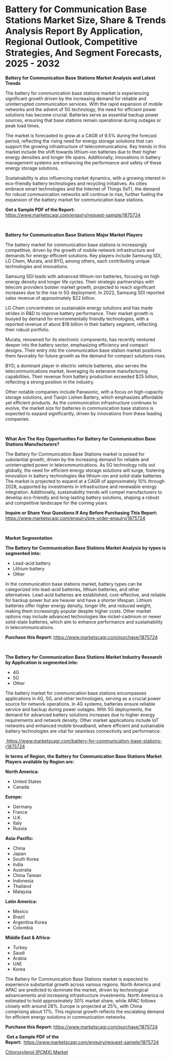 <p><h1>Battery for Communication Base Stations Market Size, Share & Trends Analysis Report By Application, Regional Outlook, Competitive Strategies, And Segment Forecasts, 2025 - 2032</h1></p><p><strong>Battery for Communication Base Stations Market Analysis and Latest Trends</strong></p>
<p><p>The battery for communication base stations market is experiencing significant growth driven by the increasing demand for reliable and uninterrupted communication services. With the rapid expansion of mobile networks and the advent of 5G technology, the need for efficient power solutions has become crucial. Batteries serve as essential backup power sources, ensuring that base stations remain operational during outages or peak load times.</p><p>The market is forecasted to grow at a CAGR of 9.5% during the forecast period, reflecting the rising need for energy storage solutions that can support the growing infrastructure of telecommunications. Key trends in this market include the shift towards lithium-ion batteries due to their higher energy densities and longer life spans. Additionally, innovations in battery management systems are enhancing the performance and safety of these energy storage solutions.</p><p>Sustainability is also influencing market dynamics, with a growing interest in eco-friendly battery technologies and recycling initiatives. As cities embrace smart technologies and the Internet of Things (IoT), the demand for robust communication networks will continue to rise, further fueling the expansion of the battery market for communication base stations.</p></p>
<p><strong>Get a Sample PDF of the Report:&nbsp;</strong> <a href="https://www.marketscagr.com/enquiry/request-sample/1875724?utm_campaign=3351&utm_medium=2&utm_source=Github&utm_content=ia&utm_term=03042025&utm_id=battery-for-communication-base-stations">https://www.marketscagr.com/enquiry/request-sample/1875724</a></p>
<p>&nbsp;</p>
<p><strong>Battery for Communication Base Stations Major Market Players</strong></p>
<p><p>The battery market for communication base stations is increasingly competitive, driven by the growth of mobile network infrastructure and demands for energy-efficient solutions. Key players include Samsung SDI, LG Chem, Murata, and BYD, among others, each contributing unique technologies and innovations.</p><p>Samsung SDI leads with advanced lithium-ion batteries, focusing on high energy density and longer life cycles. Their strategic partnerships with telecom providers bolster market growth, projected to reach significant increases due to the rise in 5G deployment. In 2022, Samsung SDI reported sales revenue of approximately $22 billion.</p><p>LG Chem concentrates on sustainable energy solutions and has made strides in R&D to improve battery performance. Their market growth is buoyed by demand for environmentally friendly technologies, with a reported revenue of about $18 billion in their battery segment, reflecting their robust portfolio.</p><p>Murata, renowned for its electronic components, has recently ventured deeper into the battery sector, emphasizing efficiency and compact designs. Their entry into the communication base station market positions them favorably for future growth as the demand for compact solutions rises. </p><p>BYD, a dominant player in electric vehicle batteries, also serves the telecommunications market, leveraging its extensive manufacturing capabilities. Their revenue from battery production exceeded $25 billion, reflecting a strong position in the industry. </p><p>Other notable companies include Panasonic, with a focus on high-capacity storage solutions, and Tianjin Lishen Battery, which emphasizes affordable yet efficient products. As the communication infrastructure continues to evolve, the market size for batteries in communication base stations is expected to expand significantly, driven by innovations from these leading companies.</p></p>
<p>&nbsp;</p>
<p><strong>What Are The Key Opportunities For Battery for Communication Base Stations Manufacturers?</strong></p>
<p><p>The Battery for Communication Base Stations market is poised for substantial growth, driven by the increasing demand for reliable and uninterrupted power in telecommunications. As 5G technology rolls out globally, the need for efficient energy storage solutions will surge, fostering innovation in battery technologies like lithium-ion and solid-state batteries. The market is projected to expand at a CAGR of approximately 10% through 2028, supported by investments in infrastructure and renewable energy integration. Additionally, sustainability trends will compel manufacturers to develop eco-friendly and long-lasting battery solutions, shaping a robust and competitive landscape for the coming years.</p></p>
<p><strong>Inquire or Share Your Questions If Any Before Purchasing This Report:</strong> <a href="https://www.marketscagr.com/enquiry/pre-order-enquiry/1875724?utm_campaign=3351&utm_medium=2&utm_source=Github&utm_content=ia&utm_term=03042025&utm_id=battery-for-communication-base-stations">https://www.marketscagr.com/enquiry/pre-order-enquiry/1875724</a></p>
<p>&nbsp;</p>
<p><strong>Market Segmentation</strong></p>
<p><strong>The Battery for Communication Base Stations Market Analysis by types is segmented into:</strong></p>
<p><ul><li>Lead-acid battery</li><li>Lithium battery</li><li>Other</li></ul></p>
<p><p>In the communication base stations market, battery types can be categorized into lead-acid batteries, lithium batteries, and other alternatives. Lead-acid batteries are established, cost-effective, and reliable for backup power but are heavier and have a shorter lifespan. Lithium batteries offer higher energy density, longer life, and reduced weight, making them increasingly popular despite higher costs. Other market options may include advanced technologies like nickel-cadmium or newer solid-state batteries, which aim to enhance performance and sustainability in telecommunications.</p></p>
<p><strong>Purchase this Report:&nbsp;</strong><a href="https://www.marketscagr.com/purchase/1875724?utm_campaign=3351&utm_medium=2&utm_source=Github&utm_content=ia&utm_term=03042025&utm_id=battery-for-communication-base-stations">https://www.marketscagr.com/purchase/1875724</a></p>
<p>&nbsp;</p>
<p><strong>The Battery for Communication Base Stations Market Industry Research by Application is segmented into:</strong></p>
<p><ul><li>4G</li><li>5G</li><li>Other</li></ul></p>
<p><p>The battery market for communication base stations encompasses applications in 4G, 5G, and other technologies, serving as a crucial power source for network operations. In 4G systems, batteries ensure reliable service and backup during power outages. With 5G deployments, the demand for advanced battery solutions increases due to higher energy requirements and network density. Other market applications include IoT networks and enhanced mobile broadband, where efficient and sustainable battery technologies are vital for seamless connectivity and performance.</p></p>
<p><a href="https://www.marketscagr.com/battery-for-communication-base-stations-r1875724?utm_campaign=3351&utm_medium=2&utm_source=Github&utm_content=ia&utm_term=03042025&utm_id=battery-for-communication-base-stations">&nbsp;https://www.marketscagr.com/battery-for-communication-base-stations-r1875724</a></p>
<p><strong>In terms of Region, the Battery for Communication Base Stations Market Players available by Region are:</strong></p>
<p>
    <p> <strong> North America: </strong>
        <ul>
            <li>United States</li>
            <li>Canada</li>
        </ul>
        </p> 
    <p> <strong> Europe: </strong>
        <ul>
            <li>Germany</li>
            <li>France</li>
            <li>U.K.</li>
            <li>Italy</li>
            <li>Russia</li>
        </ul>
        </p> 
    <p> <strong> Asia-Pacific: </strong>
        <ul>
            <li>China</li>
            <li>Japan</li>
            <li>South Korea</li>
            <li>India</li>
            <li>Australia</li>
            <li>China Taiwan</li>
            <li>Indonesia</li>
            <li>Thailand</li>
            <li>Malaysia</li>
        </ul>
        </p> 
    <p> <strong> Latin America: </strong>
        <ul>
            <li>Mexico</li>
            <li>Brazil</li>
            <li>Argentina Korea</li>
            <li>Colombia</li>
        </ul>
        </p> 
    <p> <strong> Middle East & Africa: </strong>
        <ul>
            <li>Turkey</li>
            <li>Saudi</li>
            <li>Arabia</li>
            <li>UAE</li>
            <li>Korea</li>
        </ul>
    </p>
    </p>
<p><p>The Battery for Communication Base Stations market is expected to experience substantial growth across various regions. North America and APAC are predicted to dominate the market, driven by technological advancements and increasing infrastructure investments. North America is estimated to hold approximately 30% market share, while APAC follows closely with around 28%. Europe is projected at 25%, with China comprising about 17%. This regional growth reflects the escalating demand for efficient energy solutions in communication networks.</p></p>
<p><strong>Purchase this Report: </strong><a href="https://www.marketscagr.com/purchase/1875724?utm_campaign=3351&utm_medium=2&utm_source=Github&utm_content=ia&utm_term=03042025&utm_id=battery-for-communication-base-stations">https://www.marketscagr.com/purchase/1875724</a></p>
<p>&nbsp;<strong>Get a Sample PDF of the Report:&nbsp;&nbsp;</strong><a href="https://www.marketscagr.com/enquiry/request-sample/1875724?utm_campaign=3351&utm_medium=2&utm_source=Github&utm_content=ia&utm_term=03042025&utm_id=battery-for-communication-base-stations">https://www.marketscagr.com/enquiry/request-sample/1875724</a></p>
<p><strong></strong></p>
<p><p><a href="https://github.com/denbelnmer50/Market-Research-Report-List-1/blob/main/chloroxylenol-pcmx-market.md?utm_campaign=3351&utm_medium=2&utm_source=Github&utm_content=ia&utm_term=03042025&utm_id=battery-for-communication-base-stations">Chloroxylenol (PCMX) Market</a></p></p>